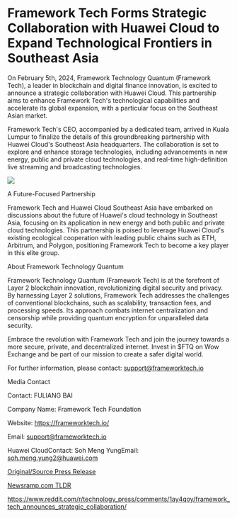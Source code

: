 # Framework Tech Forms Strategic Collaboration with Huawei Cloud to Expand Technological Frontiers in Southeast Asia

On February 5th, 2024, Framework Technology Quantum (Framework Tech), a leader in blockchain and digital finance innovation, is excited to announce a strategic collaboration with Huawei Cloud. This partnership aims to enhance Framework Tech's technological capabilities and accelerate its global expansion, with a particular focus on the Southeast Asian market.

Framework Tech's CEO, accompanied by a dedicated team, arrived in Kuala Lumpur to finalize the details of this groundbreaking partnership with Huawei Cloud's Southeast Asia headquarters. The collaboration is set to explore and enhance storage technologies, including advancements in new energy, public and private cloud technologies, and real-time high-definition live streaming and broadcasting technologies.

![](https://api.blockchainwire.io/uploads/HMedium/editor_image/7bdb1847-c8b7-4f78-9809-3c016432fcff.jpg)

A Future-Focused Partnership

Framework Tech and Huawei Cloud Southeast Asia have embarked on discussions about the future of Huawei's cloud technology in Southeast Asia, focusing on its application in new energy and both public and private cloud technologies. This partnership is poised to leverage Huawei Cloud's existing ecological cooperation with leading public chains such as ETH, Arbitrum, and Polygon, positioning Framework Tech to become a key player in this elite group.

About Framework Technology Quantum

Framework Technology Quantum (Framework Tech) is at the forefront of Layer 2 blockchain innovation, revolutionizing digital security and privacy. By harnessing Layer 2 solutions, Framework Tech addresses the challenges of conventional blockchains, such as scalability, transaction fees, and processing speeds. Its approach combats internet centralization and censorship while providing quantum encryption for unparalleled data security.

Embrace the revolution with Framework Tech and join the journey towards a more secure, private, and decentralized internet. Invest in $FTQ on Wow Exchange and be part of our mission to create a safer digital world.

For further information, please contact: support@frameworktech.io

Media Contact

Contact: FULIANG BAI

Company Name: Framework Tech Foundation

Website: https://frameworktech.io/

Email: support@frameworktech.io

Huawei CloudContact: Soh Meng YungEmail: soh.meng.yung2@huawei.com 

[Original/Source Press Release](https://blockchainwire.io/press-release/framework-tech-forms-strategic-collaboration-with-huawei-cloud-to-expand-technological-frontiers-in-southeast-asia)
                    

[Newsramp.com TLDR](None) 

https://www.reddit.com/r/technology_press/comments/1ay4qoy/framework_tech_announces_strategic_collaboration/